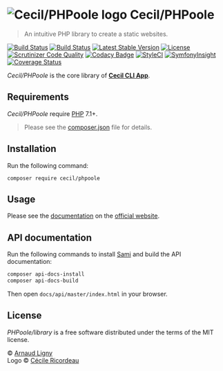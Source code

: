 # ![Cecil/PHPoole logo](https://avatars2.githubusercontent.com/u/5618939?s=50 "Logo created by Cécile Ricordeau") Cecil/PHPoole

> An intuitive PHP library to create a static websites.

[![Build Status](https://travis-ci.com/Cecilapp/PHPoole.svg?branch=master)](https://travis-ci.com/Cecilapp/PHPoole)
[![Build Status](https://travis-ci.org/Cecil/PHPoole.svg?branch=master)](https://travis-ci.org/Cecil/PHPoole)
[![Latest Stable Version](https://poser.pugx.org/cecil/phpoole/v/stable)](https://packagist.org/packages/cecil/phpoole)
[![License](https://poser.pugx.org/cecil/phpoole/license)](https://packagist.org/packages/cecil/phpoole)  
[![Scrutinizer Code Quality](https://scrutinizer-ci.com/g/Cecil/PHPoole/badges/quality-score.png?b=master)](https://scrutinizer-ci.com/g/Cecil/PHPoole/?branch=master)
[![Codacy Badge](https://api.codacy.com/project/badge/grade/adbaa5309cd749fc9e095ca47d347586)](https://www.codacy.com/app/cecil/PHPoole)
[![StyleCI](https://styleci.io/repos/32327575/shield)](https://styleci.io/repos/32327575)
[![SymfonyInsight](https://insight.symfony.com/projects/f4c44315-d370-499e-8f61-d6d1ce0cadde/mini.png)](https://insight.sensiolabs.com/projects/f4c44315-d370-499e-8f61-d6d1ce0cadde)
[![Coverage Status](https://coveralls.io/repos/github/Cecil/PHPoole/badge.svg?branch=master)](https://coveralls.io/github/cecil/PHPoole?branch=master)

_Cecil/PHPoole_ is the core library of [**Cecil CLI App**](https://cecil.app).

## Requirements

_Cecil/PHPoole_ require [PHP](http://www.php.net) 7.1+.

> Please see the [composer.json](composer.json) file for details.

## Installation

Run the following command:

```
composer require cecil/phpoole
```

## Usage

Please see the [documentation](https://ceil.app/documentation/library/) on the [official website](https://cecil.app).

## API documentation

Run the following commands to install [Sami](https://github.com/FriendsOfPHP/Sami) and build the API documentation:

```bash
composer api-docs-install
composer api-docs-build
```

Then open `docs/api/master/index.html` in your browser.

## License

_PHPoole/library_ is a free software distributed under the terms of the MIT license.

© [Arnaud Ligny](https://arnaudligny.fr)  
Logo © [Cécile Ricordeau](http://www.cecillie.fr)
